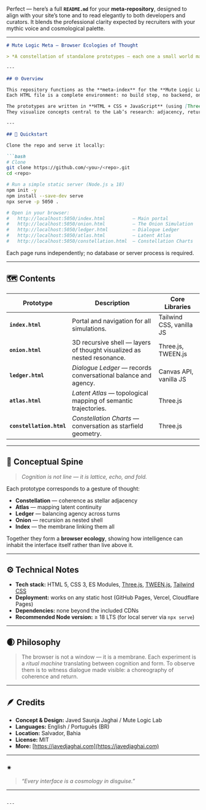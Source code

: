 Perfect — here’s a full **`README.md`** for your **meta-repository**, designed to align with your site’s tone and to read elegantly to both developers and curators.
It blends the professional clarity expected by recruiters with your mythic voice and cosmological palette.

---

````markdown
# Mute Logic Meta — Browser Ecologies of Thought

> *A constellation of standalone prototypes — each one a small world mapping the geometry of dialogue, coherence, and recursion.*

---

## 🌐 Overview

This repository functions as the **meta-index** for the **Mute Logic Lab** browser experiments — lightweight, self-contained simulations exploring how cognition takes shape in visible form.  
Each HTML file is a complete environment: no build step, no backend, only the browser as medium.

The prototypes are written in **HTML + CSS + JavaScript** (using [Three.js](https://threejs.org), [Tailwind](https://tailwindcss.com), and small ES-modules).  
They visualize concepts central to the Lab’s research: adjacency, return, coherence, and resonance — the living architecture of dialogue.

---

## 🚀 Quickstart

Clone the repo and serve it locally:

```bash
# Clone
git clone https://github.com/<you>/<repo>.git
cd <repo>

# Run a simple static server (Node.js ≥ 18)
npm init -y
npm install --save-dev serve
npx serve -p 5050 .

# Open in your browser:
#   http://localhost:5050/index.html          — Main portal
#   http://localhost:5050/onion.html          — The Onion Simulation
#   http://localhost:5050/ledger.html         — Dialogue Ledger
#   http://localhost:5050/atlas.html          — Latent Atlas
#   http://localhost:5050/constellation.html  — Constellation Charts
````

Each page runs independently; no database or server process is required.

---

## 🗺️ Contents

| Prototype                | Description                                                            | Core Libraries           |
| ------------------------ | ---------------------------------------------------------------------- | ------------------------ |
| **`index.html`**         | Portal and navigation for all simulations.                             | Tailwind CSS, vanilla JS |
| **`onion.html`**         | 3D recursive shell — layers of thought visualized as nested resonance. | Three.js, TWEEN.js       |
| **`ledger.html`**        | *Dialogue Ledger* — records conversational balance and agency.         | Canvas API, vanilla JS   |
| **`atlas.html`**         | *Latent Atlas* — topological mapping of semantic trajectories.         | Three.js                 |
| **`constellation.html`** | *Constellation Charts* — conversation as starfield geometry.           | Three.js                 |

---

## 🧠 Conceptual Spine

> *Cognition is not line — it is lattice, echo, and fold.*

Each prototype corresponds to a gesture of thought:

* **Constellation** — coherence as stellar adjacency
* **Atlas** — mapping latent continuity
* **Ledger** — balancing agency across turns
* **Onion** — recursion as nested shell
* **Index** — the membrane linking them all

Together they form a **browser ecology**, showing how intelligence can inhabit the interface itself rather than live above it.

---

## ⚙️ Technical Notes

* **Tech stack:** HTML 5, CSS 3, ES Modules, [Three.js](https://threejs.org), [TWEEN.js](https://github.com/tweenjs/tween.js), [Tailwind CSS](https://tailwindcss.com)
* **Deployment:** works on any static host (GitHub Pages, Vercel, Cloudflare Pages)
* **Dependencies:** none beyond the included CDNs
* **Recommended Node version:** ≥ 18 LTS (for local server via `npx serve`)

---

## 🌒 Philosophy

> The browser is not a window — it is a membrane.
> Each experiment is a *ritual machine* translating between cognition and form.
> To observe them is to witness dialogue made visible: a choreography of coherence and return.

---

## 🪶 Credits

* **Concept & Design:** Javed Saunja Jaghai / Mute Logic Lab
* **Languages:** English / Português (BR)
* **Location:** Salvador, Bahia
* **License:** MIT
* **More:** [https://javedjaghai.com](https://javedjaghai.com)

---

### ✴︎

> *“Every interface is a cosmology in disguise.”*

---

```

---